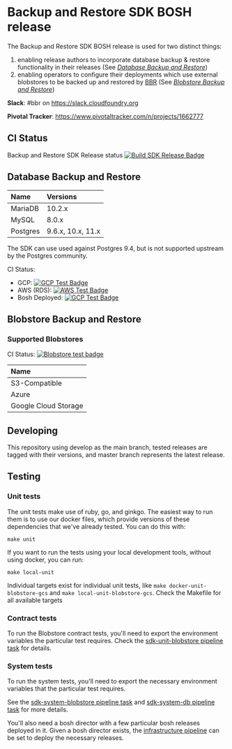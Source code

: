 # Backup and Restore SDK BOSH release

The Backup and Restore SDK BOSH release is used for two distinct things:

1. enabling release authors to incorporate database backup & restore functionality in their releases (See _[Database Backup and Restore](docs/database-backup-restore.md)_)
1. enabling operators to configure their deployments which use external blobstores to be backed up and restored by [BBR](https://github.com/cloudfoundry-incubator/bosh-backup-and-restore) (See _[Blobstore Backup and Restore](docs/blobstore-backup-restore.md)_)

**Slack**: #bbr on https://slack.cloudfoundry.org

**Pivotal Tracker**: https://www.pivotaltracker.com/n/projects/1662777

## CI Status

Backup and Restore SDK Release status [![Build SDK Release Badge](https://ci.cryo.cf-app.com/api/v1/teams/bosh-backup-restore/pipelines/bbr/badge)](https://ci.cryo.cf-app.com/teams/bosh-backup-restore/pipelines/backup-and-restore-sdk-release)

## Database Backup and Restore

| Name     | Versions                 |
|:---------|:-------------------------|
| MariaDB  | 10.2.x            |
| MySQL    | 8.0.x             |
| Postgres | 9.6.x, 10.x, 11.x |

The SDK can use used against Postgres 9.4, but is not supported upstream by the Postgres community.

CI Status:
* GCP: [![GCP Test Badge](https://ci.cryo.cf-app.com/api/v1/teams/bosh-backup-restore/pipelines/backup-and-restore-sdk-release/jobs/system-tests-external-dbs-gcp/badge)](https://ci.cryo.cf-app.com/teams/bosh-backup-restore/pipelines/backup-and-restore-sdk-release/jobs/system-tests-external-dbs-gcp/)
* AWS (RDS): [![AWS Test Badge](https://ci.cryo.cf-app.com/api/v1/teams/bosh-backup-restore/pipelines/backup-and-restore-sdk-release/jobs/system-tests-external-dbs-rds/badge)](https://ci.cryo.cf-app.com/teams/bosh-backup-restore/pipelines/backup-and-restore-sdk-release/jobs/system-tests-external-dbs-rds/)
* Bosh Deployed: [![GCP Test Badge](https://ci.cryo.cf-app.com/api/v1/teams/bosh-backup-restore/pipelines/backup-and-restore-sdk-release/jobs/system-tests-internal-dbs/badge)](https://ci.cryo.cf-app.com/teams/bosh-backup-restore/pipelines/backup-and-restore-sdk-release/jobs/system-tests-internal-dbs/)

## Blobstore Backup and Restore

### Supported Blobstores

CI Status: [![Blobstore test
badge](https://ci.cryo.cf-app.com/api/v1/teams/bosh-backup-restore/pipelines/backup-and-restore-sdk-release/jobs/system-tests-blobstore-backuper/badge)](https://ci.cryo.cf-app.com/teams/bosh-backup-restore/pipelines/backup-and-restore-sdk-release/jobs/system-tests-blobstore-backuper/)

| Name                 |
|:---------------------|
| S3-Compatible        | 
| Azure                | 
| Google Cloud Storage | 

## Developing

This repository using develop as the main branch, tested releases are tagged with their versions, and master branch represents the latest release.

## Testing

### Unit tests
The unit tests make use of ruby, go, and ginkgo. The easiest way to
run them is to use our docker files, which provide versions of these
dependencies that we've already tested. You can do this with:

```
make unit
```

If you want to run the tests using your local development tools,
without using docker, you can run:

```
make local-unit
```

Individual targets exist for individual unit tests, like `make
docker-unit-blobstore-gcs` and `make local-unit-blobstore-gcs`. Check
the Makefile for all available targets

### Contract tests

To run the Blobstore contract tests, you'll need to export the environment
variables the particular test requires. Check the [sdk-unit-blobstore pipeline
task](ci/tasks/sdk-unit-blobstore/task.yml) for details.

### System tests

To run the system tests, you'll need to export the necessary environment
variables that the particular test requires.

See the [sdk-system-blobstore pipeline
task](ci/tasks/sdk-system-blobstore/task.yml) and [sdk-system-db pipeline
task](ci/tasks/sdk-system-db/task.yml) for more details.

You'll also need a bosh director with a few particular bosh releases deployed in
it. Given a bosh director exists, the [infrastructure pipeline](ci/pipelines/bbr-sdk-test-infrastructure/pipeline.yml)
can be set to deploy the necessary releases.
